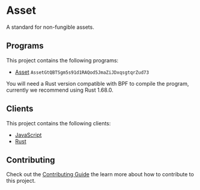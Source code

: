 # Asset

A standard for non-fungible assets.

## Programs

This project contains the following programs:

- [Asset](./programs/asset/README.md) `AssetGtQBTSgm5s91d1RAQod5JmaZiJDxqsgtqrZud73`

You will need a Rust version compatible with BPF to compile the program, currently we recommend using Rust 1.68.0.

## Clients

This project contains the following clients:

- [JavaScript](./clients/js/README.md)
- [Rust](./clients/rust/README.md)

## Contributing

Check out the [Contributing Guide](./CONTRIBUTING.md) the learn more about how to contribute to this project.
